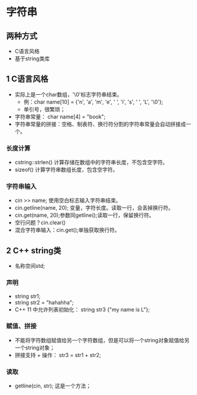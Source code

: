 # 字符串
## 两种方式
- C语言风格
- 基于string类库

## 1 C语言风格
- 实际上是一个char数组，'\0'标志字符串结束。
    - 例：char name[10] = {'n', 'a', 'm', 'e', ' ', 'i', 's', ' ', 'L', '\0'};
    - 单引号，很繁琐；
- 字符串常量： char name[4] = "book";
- 字符串常量的拼接：空格、制表符、换行符分割的字符串常量会自动拼接成一个。

### 长度计算
- cstring::strlen() 计算存储在数组中的字符串长度，不包含空字符。
- sizeof() 计算字符串数组长度，包含空字符。

### 字符串输入
- cin >> name; 使用空白标志输入字符串结束。
- cin.getline(name, 20); 变量，字符长度。读取一行，会丢掉换行符。
- cin.get(name, 20);参数同getline();读取一行，保留换行符。
- 空行问题？cin.clear()
- 混合字符串输入：cin.get();单独获取换行符。

## 2 C++ string类
- 名称空间std;

### 声明
- string str1;
- string str2 = "hahahha";
- C++ 11 中允许列表初始化： string str3 {"my name is L"};

### 赋值、拼接
- 不能将字符数组赋值给另一个字符数组，但是可以将一个string对象赋值给另一个string对象；
- 拼接支持 + 操作： str3 = str1 + str2;

### 读取
- getline(cin, str); 这是一个方法；
